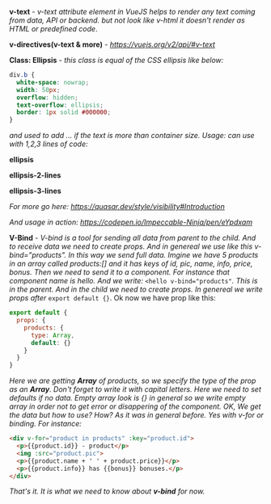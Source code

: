 **v-text** - *v-text attribute element in VueJS helps to render any text coming from data, API or backend.
but not look like v-html it doesn't render as HTML or predefined code*.

**v-directives(v-text & more)** - *https://vuejs.org/v2/api/#v-text*

**Class: Ellipsis** - *this class is equal of the CSS ellipsis like below:*

```css
div.b {
  white-space: nowrap; 
  width: 50px; 
  overflow: hidden;
  text-overflow: ellipsis; 
  border: 1px solid #000000;
}
```

*and used to add ... if the text is more than container size. Usage: can use with 1,2,3 lines of code:*

**ellipsis**

**ellipsis-2-lines**

**ellipsis-3-lines**

*For more go here: https://quasar.dev/style/visibility#Introduction*

*And usage in action: https://codepen.io/Impeccable-Ninja/pen/eYpdxam*


**V-Bind** - *V-bind is a tool for sending all data from parent to the child. And to receive data we need to create props.
And in genereal we use like this v-bind="products". In this way we send full data. Imgine we have 5 products in an array called products:[] and it has keys of id, pic, name, info, price, bonus. Then we need to send it to a component. For instance that component name is hello. And we write:* ``<hello v-bind="products"``*. This is in the parent. And in the child we need to create props. In genereal we write props after* ``export default {}``. Ok now we have prop like this:

```js
export default {
  props: {
    products: {
      type: Array,
      default: {}
    }
  }
}
```

*Here we are getting **Array** of products, so we specify the type of the prop as an **Array**. Don't forget to write it with capital letters. Here we need to set defaults if no data. Empty array look is {} in general so we write empty array in order not to get error or disappering of the component. OK, We get the data but how to use? How? As it was in general before. Yes with v-for or binding. For instance:*

```html
<div v-for="product in products" :key="product.id">
  <p>{{product.id}} - product</p>
  <img :src="product.pic">
  <p>{{product.name + ' ' + product.price}}</p>
  <p>{{product.info}} has {{bonus}} bonuses.</p>
</div>
```
*That's it. It is what we need to know about **v-bind** for now.*
